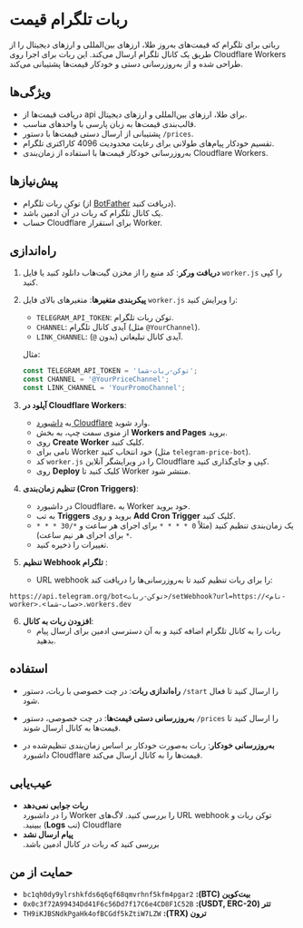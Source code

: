 # ربات تلگرام قیمت‌

رباتی برای تلگرام که قیمت‌های به‌روز طلا، ارزهای بین‌المللی و ارزهای دیجیتال را از طریق یک کانال تلگرام ارسال می‌کند. این ربات برای اجرا روی Cloudflare Workers طراحی شده و از به‌روزرسانی دستی و خودکار قیمت‌ها پشتیبانی می‌کند.

## ویژگی‌ها
- دریافت قیمت‌ها از api برای طلا، ارزهای بین‌المللی و ارزهای دیجیتال.
- قالب‌بندی قیمت‌ها به زبان پارسی با واحدهای مناسب.
- پشتیبانی از ارسال دستی قیمت‌ها با دستور `/prices`.
- تقسیم خودکار پیام‌های طولانی برای رعایت محدودیت 4096 کاراکتری تلگرام.
- به‌روزرسانی خودکار قیمت‌ها با استفاده از زمان‌بندی Cloudflare Workers.

## پیش‌نیازها
- توکن ربات تلگرام (از [BotFather](https://t.me/BotFather) دریافت کنید).
- یک کانال تلگرام که ربات در آن ادمین باشد.
- حساب Cloudflare برای استقرار Worker.

## راه‌اندازی
1. **دریافت ورکر**:
   کد منبع را از مخزن گیت‌هاب دانلود کنید یا فایل `worker.js` را کپی کنید.

2. **پیکربندی متغیرها**:
   متغیرهای بالای فایل `worker.js` را ویرایش کنید:
   - `TELEGRAM_API_TOKEN`: توکن ربات تلگرام.
   - `CHANNEL`: آیدی کانال تلگرام (مثل `@YourChannel`).
   - `LINK_CHANNEL`: آیدی کانال تبلیغاتی (بدون `@`).

   مثال:
   ```javascript
   const TELEGRAM_API_TOKEN = 'توکن-ربات-شما';
   const CHANNEL = '@YourPriceChannel';
   const LINK_CHANNEL = 'YourPromoChannel';
   ```

3. **آپلود در Cloudflare Workers**:
   - به [داشبورد Cloudflare](https://dash.cloudflare.com) وارد شوید.
   - از منوی سمت چپ، به بخش **Workers and Pages** بروید.
   - روی **Create Worker** کلیک کنید.
   - نامی برای Worker خود انتخاب کنید (مثل `telegram-price-bot`).
   - کد `worker.js` را در ویرایشگر آنلاین Cloudflare کپی و جای‌گذاری کنید.
   - روی **Deploy** کلیک کنید تا Worker منتشر شود.

4. **تنظیم زمان‌بندی (Cron Triggers)**:
   - در داشبورد Cloudflare، به Worker خود بروید.
   - به تب **Triggers** بروید و روی **Add Cron Trigger** کلیک کنید.
   - یک زمان‌بندی تنظیم کنید (مثلاً `0 * * * *` برای اجرای هر ساعت و `*/30 * * * *` برای اجرای هر نیم ساعت).
   - تغییرات را ذخیره کنید.

5. **تنظیم Webhook تلگرام** :
   - URL webhook را برای ربات تنظیم کنید تا به‌روزرسانی‌ها را دریافت کند:
   
 ```https://api.telegram.org/bot<توکن-ربات>/setWebhook?url=https://<نام-worker>.<حساب-شما>.workers.dev```


6. **افزودن ربات به کانال**:
   - ربات را به کانال تلگرام اضافه کنید و به آن دسترسی ادمین برای ارسال پیام بدهید.

## استفاده
- **راه‌اندازی ربات**:
  در چت خصوصی با ربات، دستور `/start` را ارسال کنید تا فعال شود.
  
- **به‌روزرسانی دستی قیمت‌ها**:
  در چت خصوصی، دستور `/prices` را ارسال کنید تا قیمت‌ها به کانال ارسال شوند.

- **به‌روزرسانی خودکار**:
  ربات به‌صورت خودکار بر اساس زمان‌بندی تنظیم‌شده در داشبورد Cloudflare قیمت‌ها را به کانال ارسال می‌کند.


## ‫عیب‌یابی

- **‫ربات جوابی نمی‌دهد**\
  ‫توکن ربات و URL webhook را بررسی کنید. لاگ‌های Worker را در داشبورد Cloudflare (تب **Logs**) ببینید.
- **‫پیام ارسال نشد**\
  ‫بررسی کنید که ربات در کانال ادمین باشد.

## ‫حمایت از من

- **‫بیت‌کوین (BTC):** `bc1qh0dy9ylrshkfds6q6qf68qmvrhnf5kfm4pgar2`
- **‫تتر (USDT, ERC-20):** `0x0c3f72A99434Dd41F6c56Dd7f17C6e4CD8F1C52B`
- **‫ترون (TRX):** `TH9iKJBSNdkPgaHk4ofBCGdf5kZtiW7LZW`
